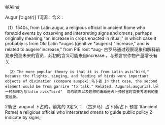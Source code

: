 @Alina

Augur [ˈɔ:gə(r)] 
1词源：含义：

（1）1540s, from Latin augur, a religious official in ancient Rome who foretold events by observing and interpreting signs and omens, perhaps originally meaning "an increase in crops enacted in ritual," in which case it probably is from Old Latin *augos (genitive *augeris) "increase," and is related to augere"increase," from PIE root *aug- 古罗马通过观察现象和解释前兆来预测未来的官员，起初的含义可能来自increase ，与预言农作物产量增长有关

     （2）The more popular theory is that it is from Latin avis"bird," because the flights, singing, and feeding of birds were important objects of divination (compare auspex).鸟卜者 In that case, the second element would be from garrire "to talk." Related: Augural;augurial.l另一种解释为与latin avis“bird"  鸟的歌声以及翅膀的煽动是占卜师预言时需要考虑到的重要迹象。
2助记:  augural 卜占的，前兆的 
3定义： （古罗马）占卜师/占卜 预言
 1(ancient Rome) a religious official who interpreted omens to guide public policy
2 indicate by signs;